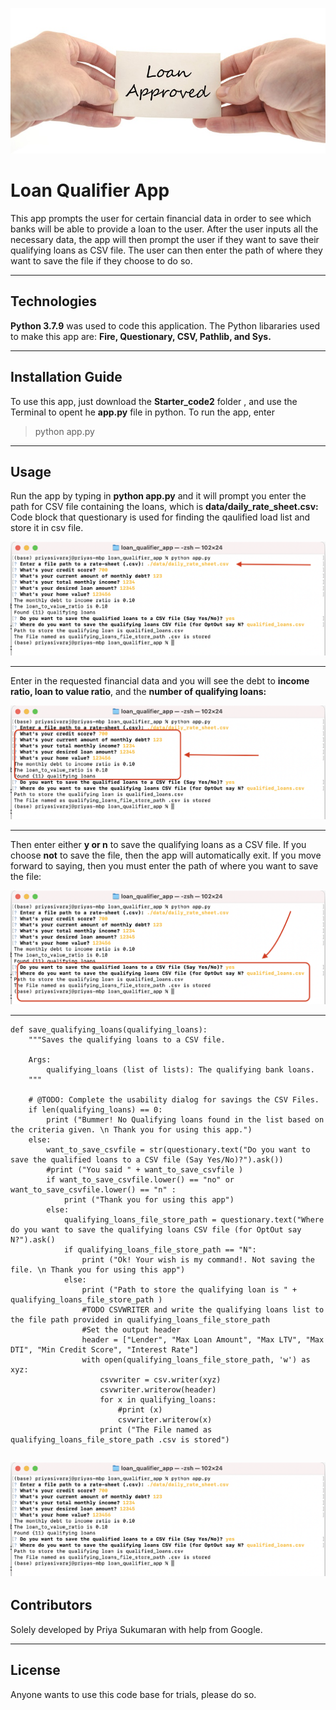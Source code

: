 ![Loan Qualifier](Images/Loan-Approved.jpeg)
# Loan Qualifier App

This app prompts the user for certain financial data in order to see which banks will be able to provide a loan to the user. After the user inputs all the necessary data, the app will then prompt the user if they want to save their qualifying loans as CSV file. The user can then enter the path of where they want to save the file if they choose to do so.

---

## Technologies

**Python 3.7.9** was used to code this application. The Python libararies used to make this app are: **Fire, Questionary, CSV, Pathlib, and Sys.**

---

## Installation Guide

To use this app, just download the **Starter_code2** folder , and use the Terminal to opent he **app.py** file in python. To run the app, enter
> python app.py
> 


---

## Usage

Run the app by typing in **python app.py** and it will prompt you enter the path for CSV file containing the loans, which is **data/daily_rate_sheet.csv:**
Code block that questionary is used for finding the qaulified load list and store it in csv file.

![](Images/loanqual_screenshot_1.png)

---
Enter in the requested financial data and you will see the debt to **income ratio, loan to value ratio**, and the **number of qualifying loans:**

![](Images/loanqual_screenshot_2.png)

---
Then enter either **y or n** to save the qualifying loans as a CSV file. If you choose **not** to save the file, then the app will automatically exit. If you move forward to saying, then you must enter the path of where you want to save the file:

![](Images/loanqual_screenshot_3.png)

---
```
def save_qualifying_loans(qualifying_loans):
    """Saves the qualifying loans to a CSV file.

    Args:
        qualifying_loans (list of lists): The qualifying bank loans.
    """

    # @TODO: Complete the usability dialog for savings the CSV Files.
    if len(qualifying_loans) == 0:
        print ("Bummer! No Qualifying loans found in the list based on the criteria given. \n Thank you for using this app.")
    else:
        want_to_save_csvfile = str(questionary.text("Do you want to save the qualified loans to a CSV file (Say Yes/No)?").ask())
        #print ("You said " + want_to_save_csvfile )
        if want_to_save_csvfile.lower() == "no" or want_to_save_csvfile.lower() == "n" :
            print ("Thank you for using this app")
        else:
            qualifying_loans_file_store_path = questionary.text("Where do you want to save the qualifying loans CSV file (for OptOut say N?").ask()
            if qualifying_loans_file_store_path == "N":
                print ("Ok! Your wish is my command!. Not saving the file. \n Thank you for using this app")
            else:
                print ("Path to store the qualifying loan is " + qualifying_loans_file_store_path )
                #TODO CSVWRITER and write the qualifying loans list to the file path provided in qualifying_loans_file_store_path
                #Set the output header
                header = ["Lender", "Max Loan Amount", "Max LTV", "Max DTI", "Min Credit Score", "Interest Rate"]
                with open(qualifying_loans_file_store_path, 'w') as xyz:
                    csvwriter = csv.writer(xyz)
                    csvwriter.writerow(header)
                    for x in qualifying_loans:
                        #print (x)
                        csvwriter.writerow(x)
                    print ("The File named as qualifying_loans_file_store_path .csv is stored")
```

![Loan Qualifier App Runtime](Images/loanqual_screenshot.png)
---

## Contributors

Solely developed by Priya Sukumaran with help from Google.

---

## License

Anyone wants to use this code base for trials, please do so.
